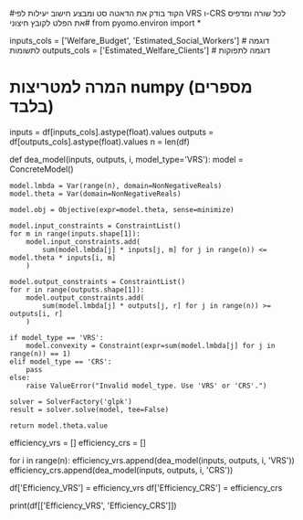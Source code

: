 #הקוד בודק את הדאטה סט ומבצע חישוב יעילות לפי VRS ו-CRS לכל שורה ומדפיס את הפלט לקובץ חיצוני#
from pyomo.environ import *

inputs_cols = ['Welfare_Budget', 'Estimated_Social_Workers']  # דוגמה לתשומות
outputs_cols = ['Estimated_Welfare_Clients']                 # דוגמה לתפוקות

# המרה למטריצות numpy (מספרים בלבד)
inputs = df[inputs_cols].astype(float).values
outputs = df[outputs_cols].astype(float).values
n = len(df)

def dea_model(inputs, outputs, i, model_type='VRS'):
    model = ConcreteModel()

    model.lmbda = Var(range(n), domain=NonNegativeReals)
    model.theta = Var(domain=NonNegativeReals)

    model.obj = Objective(expr=model.theta, sense=minimize)

    model.input_constraints = ConstraintList()
    for m in range(inputs.shape[1]):
        model.input_constraints.add(
            sum(model.lmbda[j] * inputs[j, m] for j in range(n)) <= model.theta * inputs[i, m]
        )

    model.output_constraints = ConstraintList()
    for r in range(outputs.shape[1]):
        model.output_constraints.add(
            sum(model.lmbda[j] * outputs[j, r] for j in range(n)) >= outputs[i, r]
        )

    if model_type == 'VRS':
        model.convexity = Constraint(expr=sum(model.lmbda[j] for j in range(n)) == 1)
    elif model_type == 'CRS':
        pass
    else:
        raise ValueError("Invalid model_type. Use 'VRS' or 'CRS'.")

    solver = SolverFactory('glpk')
    result = solver.solve(model, tee=False)

    return model.theta.value

efficiency_vrs = []
efficiency_crs = []

for i in range(n):
    efficiency_vrs.append(dea_model(inputs, outputs, i, 'VRS'))
    efficiency_crs.append(dea_model(inputs, outputs, i, 'CRS'))

df['Efficiency_VRS'] = efficiency_vrs
df['Efficiency_CRS'] = efficiency_crs

print(df[['Efficiency_VRS', 'Efficiency_CRS']])
